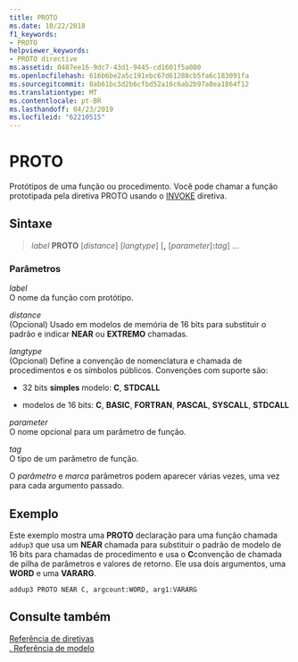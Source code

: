 ```yaml
---
title: PROTO
ms.date: 10/22/2018
f1_keywords:
- PROTO
helpviewer_keywords:
- PROTO directive
ms.assetid: 0487ee16-9dc7-43d1-9445-cd1601f5a080
ms.openlocfilehash: 616b6be2a5c191ebc67d61288cb5fa6c183091fa
ms.sourcegitcommit: 0ab61bc3d2b6cfbd52a16c6ab2b97a8ea1864f12
ms.translationtype: MT
ms.contentlocale: pt-BR
ms.lasthandoff: 04/23/2019
ms.locfileid: "62210515"
---
```

# <a name="proto"></a>PROTO

Protótipos de uma função ou procedimento. Você pode chamar a função prototipada pela diretiva PROTO usando o [INVOKE](invoke.md) diretiva.

## <a name="syntax"></a>Sintaxe

> *label* **PROTO** \[*distance*] \[*langtype*] \[__,__ \[*parameter*]__:__*tag*] ...

### <a name="parameters"></a>Parâmetros

*label*<br/>
O nome da função com protótipo.

*distance*<br/>
(Opcional) Usado em modelos de memória de 16 bits para substituir o padrão e indicar **NEAR** ou **EXTREMO** chamadas.

*langtype*<br/>
(Opcional) Define a convenção de nomenclatura e chamada de procedimentos e os símbolos públicos. Convenções com suporte são:

- 32 bits **simples** modelo: **C**, **STDCALL**

- modelos de 16 bits: **C**, **BASIC**, **FORTRAN**, **PASCAL**, **SYSCALL**, **STDCALL**

*parameter*<br/>
O nome opcional para um parâmetro de função.

*tag*<br/>
O tipo de um parâmetro de função.

O *parâmetro* e *marca* parâmetros podem aparecer várias vezes, uma vez para cada argumento passado.

## <a name="example"></a>Exemplo

Este exemplo mostra uma **PROTO** declaração para uma função chamada `addup3` que usa um **NEAR** chamada para substituir o padrão de modelo de 16 bits para chamadas de procedimento e usa o **C**convenção de chamada de pilha de parâmetros e valores de retorno. Ele usa dois argumentos, uma **WORD** e uma **VARARG**.

```MASM
addup3 PROTO NEAR C, argcount:WORD, arg1:VARARG
```

## <a name="see-also"></a>Consulte também

[Referência de diretivas](directives-reference.md)<br/>
[. Referência de modelo](dot-model.md)<br/>
